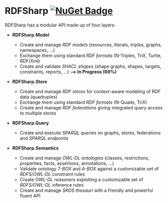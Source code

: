 # RDFSharp [![NuGet Badge](https://buildstats.info/nuget/RDFSharp)](https://www.nuget.org/packages/RDFSharp)

RDFSharp has a modular API made up of four layers: 

<ul>
    <li><b>RDFSharp.Model</b></li> 
    <ul>
        <li>Create and manage <i>RDF models</i> (resources, literals, triples, graphs, namespaces, ...)</li>
        <li>Exchange them using standard <i>RDF formats</i> (N-Triples, TriX, Turtle, RDF/Xml)</li>
        <li>Create and validate <i>SHACL shapes</i> (shape graphs, shapes, targets, constraints, reports, ...) <b>--> In Progress (69%)</b></li>
    </ul>
</ul>
<ul>
    <li><b>RDFSharp.Store</b></li> 
    <ul>
        <li>Create and manage <i>RDF stores</i> for context-aware modeling of RDF data (quadruples)</li>
        <li>Exchange them using standard <i>RDF formats</i> (N-Quads, TriX)</li>
        <li>Create and manage <i>RDF federations</i> giving integrated query access to multiple stores</li>
    </ul>
</ul>
<ul>
    <li><b>RDFSharp.Query</b></li> 
    <ul>
        <li>Create and execute <i>SPARQL queries</i> on graphs, stores, federations and <i>SPARQL endpoints</i></li>
    </ul>
</ul>
<ul>
    <li><b>RDFSharp.Semantics</b></li> 
    <ul>
        <li>Create and manage <i>OWL-DL ontologies</i> (classes, restrictions, properties, facts, assertions, annotations, ...)</li>
        <li>Validate ontology <i>T-BOX</i> and <i>A-BOX</i> against a customizable set of <i>RDFS/OWL-DL</i> constraint rules</li>
        <li>Create <i>OWL-DL reasoners</i> exploiting a customizable set of <i>RDFS/OWL-DL</i> inference rules</li>
        <li>Create and manage <i>SKOS thesauri</i> with a friendly and powerful fluent API</li>
    </ul>
</ul>
